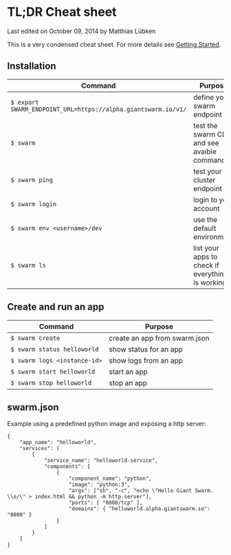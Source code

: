 # TL;DR Cheat sheet

<p class="lastmod">Last edited on October 09, 2014 by Matthias Lübken</p>

This is a very condensed cheat sheet. For more details see [Getting Started](gettingstarted.md).

## Installation

Command       | Purpose
------------- | -------------
`$ export SWARM_ENDPOINT_URL=https://alpha.giantswarm.io/v1/` | define your swarm endpoint
`$ swarm`     | test the swarm CLI and see avaible commands
`$ swarm ping` | test your cluster endpoint 
`$ swarm login` | login to your account 
`$ swarm env <username>/dev` | use the default environment
`$ swarm ls` | list your apps to check if everything is working

## Create and run an app

Command                          | Purpose
-------------------------------- | -------------
`$ swarm create`                 | create an app from swarm.json
`$ swarm status helloworld`      | show status for an app
`$ swarm logs <instance-id>`     | show logs from an app
`$ swarm start helloworld`       | start an app
`$ swarm stop helloworld`        | stop an app

## swarm.json

Example using a predefined python image and exposing a http server:

    {
        "app_name": "helloworld",
        "services": [
            {
                "service_name": "helloworld-service",
                "components": [
                    {
                        "component_name": "python",
                        "image": "python:3",
                        "args": ["sh", "-c", "echo \"Hello Giant Swarm. \\o/\" > index.html && python -m http.server"],
                        "ports": [ "8000/tcp" ],
                        "domains": { "helloworld.alpha.giantswarm.io": "8000" }
                    }
                ]
            }
        ]
    }

